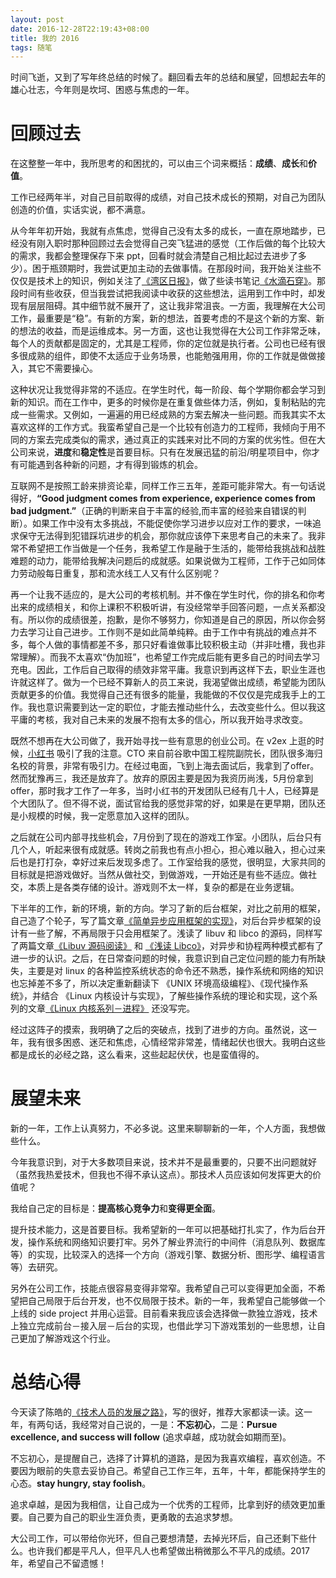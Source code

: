 ```yaml
---
layout: post
date: 2016-12-28T22:19:43+08:00
title: 我的 2016
tags: 随笔
---
```


时间飞逝，又到了写年终总结的时候了。翻回看去年的总结和展望，回想起去年的雄心壮志，今年则是坎坷、困惑与焦虑的一年。

# 回顾过去

在这整整一年中，我所思考的和困扰的，可以由三个词来概括：**成绩**、**成长**和**价值**。

工作已经两年半，对自己目前取得的成绩，对自己技术成长的预期，对自己为团队创造的价值，实话实说，都不满意。

从今年年初开始，我就有点焦虑，觉得自己没有太多的成长，一直在原地踏步，已经没有刚入职时那种回顾过去会觉得自己突飞猛进的感觉（工作后做的每个比较大的需求，我都会整理保存下来 ppt，回看时就会清楚自己相比起过去进步了多少）。困于瓶颈期时，我尝试更加主动的去做事情。在那段时间，我开始关注些不仅仅是技术上的知识，例如关注了[《湾区日报》](https://wanqu.co/)，做了些读书笔记[《水滴石穿》](http://masutangu.com/2015/12/dewdrop-note-1/)。那段时间有些收获，但当我尝试把我阅读中收获的这些想法，运用到工作中时，却发现有层层阻碍。其中细节就不展开了，这让我非常沮丧。一方面，我理解在大公司工作，最重要是“稳”。有新的方案，新的想法，首要考虑的不是这个新的方案、新的想法的收益，而是运维成本。另一方面，这也让我觉得在大公司工作非常乏味，每个人的贡献都是固定的，尤其是工程师，你的定位就是执行者。公司也已经有很多很成熟的组件，即使不太适应于业务场景，也能勉强用用，你的工作就是做做接入，其它不需要操心。

这种状况让我觉得非常的不适应。在学生时代，每一阶段、每个学期你都会学习到新的知识。而在工作中，更多的时候你是在重复做些体力活，例如，复制粘贴的完成一些需求。又例如，一遍遍的用已经成熟的方案去解决一些问题。而我其实不太喜欢这样的工作方式。我蛮希望自己是一个比较有创造力的工程师，我倾向于用不同的方案去完成类似的需求，通过真正的实践来对比不同的方案的优劣性。但在大公司来说，**进度**和**稳定性**是首要目标。只有在发展迅猛的前沿/明星项目中，你才有可能遇到各种新的问题，才有得到锻炼的机会。

互联网不是按照工龄来排资论辈，同样工作三五年，差距可能非常大。有一句话说得好，**“Good judgment comes from experience, experience comes from bad judgment.”**（正确的判断来自于丰富的经验,而丰富的经验来自错误的判断）。如果工作中没有太多挑战，不能促使你学习进步以应对工作的要求，一味追求保守无法得到犯错踩坑进步的机会，那你就应该停下来思考自己的未来了。我非常不希望把工作当做是一个任务，我希望工作是融于生活的，能带给我挑战和战胜难题的动力，能带给我解决问题后的成就感。如果说做为工程师，工作于己如同体力劳动般每日重复，那和流水线工人又有什么区别呢？

再一个让我不适应的，是大公司的考核机制。并不像在学生时代，你的排名和你考出来的成绩相关，和你上课积不积极听讲，有没经常举手回答问题，一点关系都没有。所以你的成绩很差，抱歉，是你不够努力，你知道是自己的原因，所以你会努力去学习让自己进步。工作则不是如此简单纯粹。由于工作中有挑战的难点并不多，每个人做的事情都差不多，那只好看谁做事比较积极主动（并非吐槽，我也非常理解）。而我不太喜欢“伪加班”，也希望工作完成后能有更多自己的时间去学习充电。因此，工作后自己取得的绩效非常平庸。我意识到再这样下去，职业生涯也许就这样了。做为一个已经不算新人的员工来说，我渴望做出成绩，希望能为团队贡献更多的价值。我觉得自己还有很多的能量，我能做的不仅仅是完成我手上的工作。我也意识需要到达一定的职位，才能去推动些什么，去改变些什么。但以我这平庸的考核，我对自己未来的发展不抱有太多的信心，所以我开始寻求改变。

既然不想再在大公司做了，我开始寻找一些有意思的创业公司。在 v2ex 上逛的时候，[小红书](https://www.xiaohongshu.com/) 吸引了我的注意。CTO 来自前谷歌中国工程院副院长，团队很多海归名校的背景，非常有吸引力。在经过电面，飞到上海去面试后，我拿到了offer。然而犹豫再三，我还是放弃了。放弃的原因主要是因为我资历尚浅，5月份拿到 offer，那时我才工作了一年多，当时小红书的开发团队已经有几十人，已经算是个大团队了。但不得不说，面试官给我的感觉非常的好，如果是在更早期，团队还是小规模的时候，我一定愿意加入这样的团队。

之后就在公司内部寻找些机会，7月份到了现在的游戏工作室。小团队，后台只有几个人，听起来很有成就感。转岗之前我也有点小担心，担心难以融入，担心过来后也是打打杂，幸好过来后发现多虑了。工作室给我的感觉，很明显，大家共同的目标就是把游戏做好。当然从做社交，到做游戏，一开始还是有些不适应。做社交，本质上是各类存储的设计。游戏则不太一样，复杂的都是在业务逻辑。

下半年的工作，新的环境，新的方向。学习了新的后台框架，对比之前用的框架，自己造了个轮子，写了篇文章[《简单异步应用框架的实现》](http://masutangu.com/2016/08/simple-async-framework/)，对后台异步框架的设计有一些了解，不再局限于只会用框架了。浅读了 libuv 和 libco 的源码，同样写了两篇文章[《Libuv 源码阅读》](http://masutangu.com/2016/10/libuv-source-code/) 和 [《浅读 Libco》](http://masutangu.com/2016/10/learn-libco/)，对异步和协程两种模式都有了进一步的认识。之后，在日常查问题的时候，我意识到自己定位问题的能力有所缺失，主要是对 linux 的各种监控系统状态的命令还不熟悉，操作系统和网络的知识也忘掉差不多了，所以决定重新翻读下 《UNIX 环境高级编程》、《现代操作系统》，并结合 《Linux 内核设计与实现》，了解些操作系统的理论和实现，这个系列的文章[《Linux 内核系列－进程》](http://masutangu.com/2016/11/linux-kernel-serial-1/) 还没写完。

经过这阵子的摸索，我明确了之后的突破点，找到了进步的方向。虽然说，这一年，我有很多困惑、迷茫和焦虑，心情经常非常差，情绪起伏也很大。我明白这些都是成长的必经之路，这么看来，这些起起伏伏，也是蛮值得的。

# 展望未来

新的一年，工作上认真努力，不必多说。这里来聊聊新的一年，个人方面，我想做些什么。

今年我意识到，对于大多数项目来说，技术并不是最重要的，只要不出问题就好（虽然我热爱技术，但我也不得不承认这点）。那技术人员应该如何发挥更大的价值呢？

我给自己定的目标是：**提高核心竞争力**和**变得更全面**。

提升技术能力，这是首要目标。我希望新的一年可以把基础打扎实了，作为后台开发，操作系统和网络知识要打牢。另外了解业界流行的中间件（消息队列、数据库等）的实现，比较深入的选择一个方向（游戏引擎、数据分析、图形学、编程语言等）去研究。

另外在公司工作，技能点很容易变得非常窄。我希望自己可以变得更加全面，不希望把自己局限于后台开发，也不仅局限于技术。新的一年，我希望自己能够做一个上线的 side project 并用心运营。目前看来我应该会选择做一款独立游戏，技术上独立完成前台－接入层－后台的实现，也借此学习下游戏策划的一些思想，让自己更加了解游戏这个行业。


# 总结心得

今天读了陈皓的[《技术人员的发展之路》](http://coolshell.cn/articles/17583.html)，写的很好，推荐大家都读一读。这一年，有两句话，我经常对自己说的，一是：**不忘初心**，二是：**Pursue excellence, and success will follow** (追求卓越，成功就会如期而至)。

不忘初心，是提醒自己，选择了计算机的道路，是因为我喜欢编程，喜欢创造。不要因为眼前的失意去妥协自己。希望自己工作三年，五年，十年，都能保持学生的心态。**stay hungry, stay foolish**。 

追求卓越，是因为我相信，让自己成为一个优秀的工程师，比拿到好的绩效更加重要。自己要为自己的职业生涯负责，更勇敢的去追求梦想。

大公司工作，可以带给你光环，但自己要想清楚，去掉光环后，自己还剩下些什么。也许我们都是平凡人，但平凡人也希望做出稍微那么不平凡的成绩。2017 年，希望自己不留遗憾！
